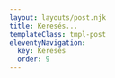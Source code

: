 ```yaml
---
layout: layouts/post.njk
title: Keresés...
templateClass: tmpl-post
eleventyNavigation:
  key: Keresés
  order: 9
---
```


<div id="search" class="search"></div>